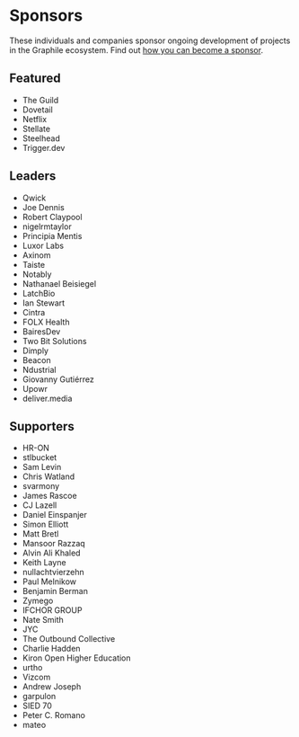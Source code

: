 # Sponsors

These individuals and companies sponsor ongoing development of projects in the
Graphile ecosystem. Find out
[how you can become a sponsor](https://graphile.org/sponsor/).

## Featured

- The Guild
- Dovetail
- Netflix
- Stellate
- Steelhead
- Trigger.dev

## Leaders

- Qwick
- Joe Dennis
- Robert Claypool
- nigelrmtaylor
- Principia Mentis
- Luxor Labs
- Axinom
- Taiste
- Notably
- Nathanael Beisiegel
- LatchBio
- Ian Stewart
- Cintra
- FOLX Health
- BairesDev
- Two Bit Solutions
- Dimply
- Beacon
- Ndustrial
- Giovanny Gutiérrez
- Upowr
- deliver.media

## Supporters

- HR-ON
- stlbucket
- Sam Levin
- Chris Watland
- svarmony
- James Rascoe
- CJ Lazell
- Daniel Einspanjer
- Simon Elliott
- Matt Bretl
- Mansoor Razzaq
- Alvin Ali Khaled
- Keith Layne
- nullachtvierzehn
- Paul Melnikow
- Benjamin Berman
- Zymego
- IFCHOR GROUP
- Nate Smith
- JYC
- The Outbound Collective
- Charlie Hadden
- Kiron Open Higher Education
- urtho
- Vizcom
- Andrew Joseph
- garpulon
- SIED 70
- Peter C. Romano
- mateo
